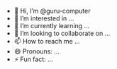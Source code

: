 - 👋 Hi, I’m @guru-computer
- 👀 I’m interested in ...
- 🌱 I’m currently learning ...
- 💞️ I’m looking to collaborate on ...
- 📫 How to reach me ...
- 😄 Pronouns: ...
- ⚡ Fun fact: ...

<!---
guru-computer/guru-computer is a ✨ special ✨ repository because its `README.md` (this file) appears on your GitHub profile.
You can click the Preview link to take a look at your changes.
--->
